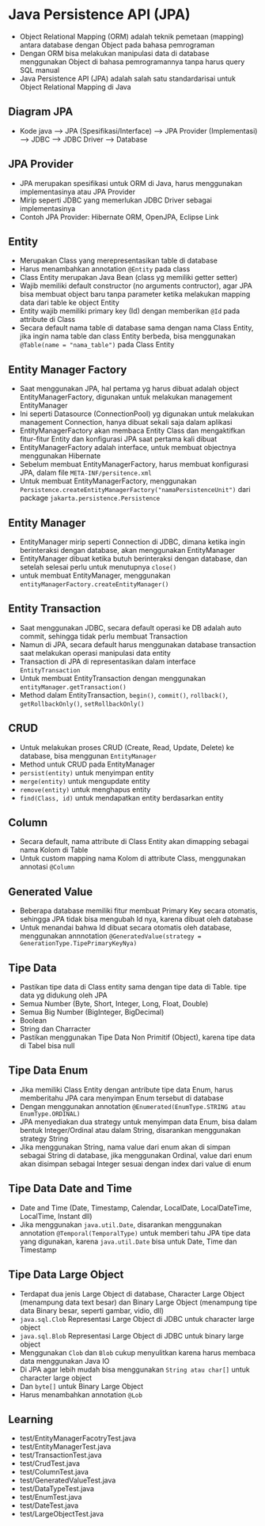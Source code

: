 # Java Persistence API (JPA)
- Object Relational Mapping (ORM) adalah teknik pemetaan (mapping) antara database dengan Object pada bahasa pemrograman
- Dengan ORM bisa melakukan manipulasi data di database menggunakan Object di bahasa pemrogramannya tanpa harus query SQL manual
- Java Persistence API (JPA) adalah salah satu standardarisai untuk Object Relational Mapping di Java

## Diagram JPA
- Kode java --> JPA (Spesifikasi/Interface) --> JPA Provider (Implementasi) --> JDBC --> JDBC Driver --> Database

## JPA Provider
- JPA merupakan spesifikasi untuk ORM di Java, harus menggunakan implementasinya atau JPA Provider
- Mirip seperti JDBC yang memerlukan JDBC Driver sebagai implementasinya
- Contoh JPA Provider: Hibernate ORM, OpenJPA, Eclipse Link

## Entity
- Merupakan Class yang merepresentasikan table di database
- Harus menambahkan annotation `@Entity` pada class
- Class Entity merupakan Java Bean (class yg memiliki getter setter)
- Wajib memiliki default constructor (no arguments contructor), agar JPA bisa membuat object baru tanpa parameter ketika melakukan mapping data dari table ke object Entity
- Entity wajib memiliki primary key (Id) dengan memberikan `@Id` pada attribute di Class
- Secara default nama table di database sama dengan nama Class Entity, jika ingin nama table dan class Entity berbeda, bisa menggunakan `@Table(name = "nama_table")` pada Class Entity

## Entity Manager Factory
- Saat menggunakan JPA, hal pertama yg harus dibuat adalah object EntityManagerFactory, digunakan untuk melakukan management EntityManager
- Ini seperti Datasource (ConnectionPool) yg digunakan untuk melakukan management Connection, hanya dibuat sekali saja dalam aplikasi
- EntityManagerFactory akan membaca Entity Class dan mengaktifkan fitur-fitur Entity dan konfigurasi JPA saat pertama kali dibuat
- EntityManagerFactory adalah interface, untuk membuat objectnya menggunakan Hibernate
- Sebelum membuat EntityManagerFactory, harus membuat konfigurasi JPA, dalam file `META-INF/persitence.xml`
- Untuk membuat EntityManagerFactory, menggunakan `Persistence.createEntityManagerFactory("namaPersistenceUnit")` dari package `jakarta.persistence.Persistence`

## Entity Manager
- EntityManager mirip seperti Connection di JDBC, dimana ketika ingin berinteraksi dengan database, akan menggunakan EntityManager
- EntityManager dibuat ketika butuh berinteraksi dengan database, dan setelah selesai perlu untuk menutupnya `close()`
- untuk membuat EntityManager, menggunakan `entityManagerFactory.createEntityManager()`

## Entity Transaction
- Saat menggunakan JDBC, secara default operasi ke DB adalah auto commit, sehingga tidak perlu membuat Transaction
- Namun di JPA, secara default harus menggunakan database transaction saat melakukan operasi manipulasi data entity
- Transaction di JPA di representasikan dalam interface `EntityTransaction`
- Untuk membuat EntityTransaction dengan menggunakan `entityManager.getTransaction()`
- Method dalam EntityTransaction, `begin()`, `commit()`, `rollback()`, `getRollbackOnly()`, `setRollbackOnly()`

## CRUD
- Untuk melakukan proses CRUD (Create, Read, Update, Delete) ke database, bisa menggunan `EntityManager`
- Method untuk CRUD pada EntityManager
- `persist(entity)` untuk menyimpan entity
- `merge(entity)` untuk mengupdate entity
- `remove(entity)` untuk menghapus entity
- `find(Class, id)` untuk mendapatkan entity berdasarkan entity

## Column
- Secara default, nama attribute di Class Entity akan dimapping sebagai nama Kolom di Table
- Untuk custom mapping nama Kolom di attribute Class, menggunakan annotasi `@Column`

## Generated Value
- Beberapa database memiliki fitur membuat Primary Key secara otomatis, sehingga JPA tidak bisa mengubah Id nya, karena dibuat oleh database
- Untuk menandai bahwa Id dibuat secara otomatis oleh database, menggunakan annnotation `@GeneratedValue(strategy = GenerationType.TipePrimaryKeyNya)`

## Tipe Data
- Pastikan tipe data di Class entity sama dengan tipe data di Table. tipe data yg didukung oleh JPA
- Semua Number (Byte, Short, Integer, Long, Float, Double)
- Semua Big Number (BigInteger, BigDecimal)
- Boolean
- String dan Charracter
- Pastikan menggunakan Tipe Data Non Primitif (Object), karena tipe data di Tabel bisa null

## Tipe Data Enum
- Jika memiliki Class Entity dengan antribute tipe data Enum, harus memberitahu JPA cara menyimpan Enum tersebut di database
- Dengan menggunakan annotation `@Enumerated(EnumType.STRING atau EnumType.ORDINAL)`
- JPA menyediakan dua strategy untuk menyimpan data Enum, bisa dalam bentuk Integer/Ordinal atau dalam String, disarankan menggunakan strategy String
- Jika menggunakan String, nama value dari enum akan di simpan sebagai String di database, jika menggunakan Ordinal, value dari enum akan disimpan sebagai Integer sesuai dengan index dari value di enum

## Tipe Data Date and Time
- Date and Time (Date, Timestamp, Calendar, LocalDate, LocalDateTime, LocalTime, Instant dll)
- Jika menggunakan `java.util.Date`, disarankan menggunakan annotation `@Temporal(TemporalType)` untuk memberi tahu JPA tipe data yang digunakan, karena `java.util.Date` bisa untuk Date, Time dan Timestamp

## Tipe Data Large Object
- Terdapat dua jenis Large Object di database, Character Large Object (menampung data text besar) dan Binary Large Object (menampung tipe data Binary besar, seperti gambar, vidio, dll)
- `java.sql.Clob` Representasi Large Object di JDBC untuk character large object
- `java.sql.Blob` Representasi Large Object di JDBC untuk binary large object
- Menggunakan `Clob` dan `Blob` cukup menyulitkan karena harus membaca data menggunakan Java IO
- Di JPA agar lebih mudah bisa menggunakan `String atau char[]` untuk character large object
- Dan `byte[]` untuk Binary Large Object
- Harus menambahkan annotation `@Lob`


## Learning
- test/EntityManagerFacotryTest.java
- test/EntityManagerTest.java
- test/TransactionTest.java
- test/CrudTest.java
- test/ColumnTest.java
- test/GeneratedValueTest.java
- test/DataTypeTest.java
- test/EnumTest.java
- test/DateTest.java
- test/LargeObjectTest.java
